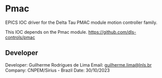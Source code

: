 # Pmac
EPICS IOC driver for the Delta Tau PMAC module motion controller family.

This IOC depends on the Pmac module. https://github.com/dls-controls/pmac

## Developer
Developer: Guilherme Rodrigues de Lima
Email: guilherme.lima@lnls.br
Company: CNPEM/Sirius - Brazil
Date: 30/10/2023